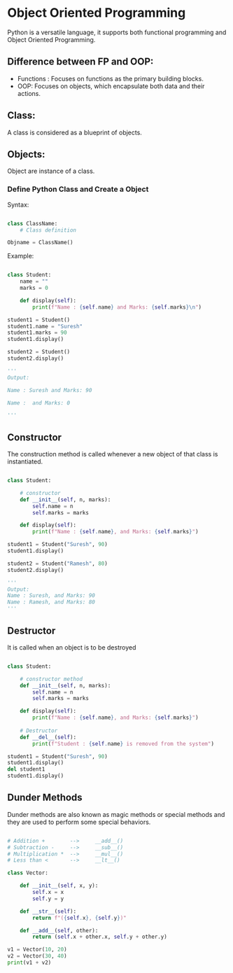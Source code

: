# Object Oriented Programming

Python is a versatile language, it supports both functional programming and Object Oriented Programming.


## Difference between FP and OOP:

- Functions : Focuses on functions as the primary building blocks.
- OOP: Focuses on objects, which encapsulate both data and their actions.

## Class:
A class is considered as a blueprint of objects.

## Objects:
Object are instance of a class.


### Define Python Class and Create a Object

Syntax:

```python

class ClassName:
    # Class definition

Objname = ClassName()
```

Example:

```python

class Student:
    name = ""
    marks = 0

    def display(self):
        print(f"Name : {self.name} and Marks: {self.marks}\n")

student1 = Student()
student1.name = "Suresh"
student1.marks = 90
student1.display()

student2 = Student()
student2.display()

'''
Output:

Name : Suresh and Marks: 90

Name :  and Marks: 0

'''
```


## Constructor

The construction method is called whenever a new object of that class is instantiated.

```python

class Student:

    # constructor
    def __init__(self, n, marks):
        self.name = n
        self.marks = marks

    def display(self):
        print(f"Name : {self.name}, and Marks: {self.marks}")

student1 = Student("Suresh", 90)
student1.display()

student2 = Student("Ramesh", 80)
student2.display()

'''
Output:
Name : Suresh, and Marks: 90
Name : Ramesh, and Marks: 80
'''
```

## Destructor
It is called when an object is to be destroyed

```python

class Student:

    # constructor method
    def __init__(self, n, marks):
        self.name = n
        self.marks = marks

    def display(self):
        print(f"Name : {self.name}, and Marks: {self.marks}")
    
    # Destructor
    def __del__(self):
        print(f"Student : {self.name} is removed from the system")

student1 = Student("Suresh", 90)
student1.display()
del student1
student1.display()
```


## Dunder Methods
Dunder methods are also known as magic methods or special methods and they are used to perform some special behaviors.

```python

# Addition +        -->     __add__()
# Subtraction -     -->     __sub__()
# Multiplication *  -->     __mul__()
# Less than <       -->     __lt__()

class Vector:

    def __init__(self, x, y):
        self.x = x
        self.y = y

    def __str__(self):
        return f"({self.x}, {self.y})"

    def __add__(self, other):
        return (self.x + other.x, self.y + other.y)

v1 = Vector(10, 20)
v2 = Vector(30, 40)
print(v1 + v2)

```